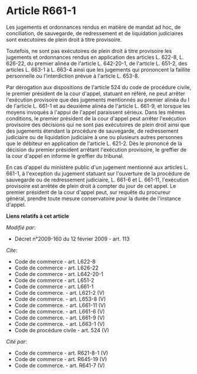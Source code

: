 # Article R661-1

Les jugements et ordonnances rendus en matière de mandat ad hoc, de conciliation, de sauvegarde, de redressement et de
liquidation judiciaires sont exécutoires de plein droit à titre provisoire. 

Toutefois, ne sont pas exécutoires de plein droit à titre provisoire les jugements et ordonnances rendus en application des
articles L. 622-8, L. 626-22, du premier alinéa de l'article L. 642-20-1, de l'article L. 651-2, des articles L. 663-1 à L.
663-4 ainsi que les jugements qui prononcent la faillite personnelle ou l'interdiction prévue à l'article L. 653-8. 

Par dérogation aux dispositions de l'article 524 du code de procédure civile, le premier président de la cour d'appel,
statuant en référé, ne peut arrêter l'exécution provisoire que des jugements mentionnés au premier alinéa du I de l'article
L. 661-1 et au deuxième alinéa de l'article L. 661-9, et lorsque les moyens invoqués à l'appui de l'appel paraissent sérieux.
Dans les mêmes conditions, le premier président de la cour d'appel peut arrêter l'exécution provisoire des décisions qui ne
sont pas exécutoires de plein droit ainsi que des jugements étendant la procédure de sauvegarde, de redressement judiciaire
ou de liquidation judiciaire à une ou plusieurs autres personnes que le débiteur en application de l'article L. 621-2. Dès le
prononcé de la décision du premier président arrêtant l'exécution provisoire, le greffier de la cour d'appel en informe le
greffier du tribunal. 

En cas d'appel du ministère public d'un jugement mentionné aux articles L. 661-1, à l'exception du jugement statuant sur
l'ouverture de la procédure de sauvegarde ou de redressement judiciaire, L. 661-6 et L. 661-11, l'exécution provisoire est
arrêtée de plein droit à compter du jour de cet appel. Le premier président de la cour d'appel peut, sur requête du procureur
général, prendre toute mesure conservatoire pour la durée de l'instance d'appel.

**Liens relatifs à cet article**

_Modifié par_:

  - Décret n°2009-160 du 12 février 2009 - art. 113

_Cite_:

  - Code de commerce - art. L622-8
  - Code de commerce - art. L626-22
  - Code de commerce - art. L642-20-1
  - Code de commerce - art. L651-2
  - Code de commerce - art. L661-1
  - Code de commerce. - art. L621-2 (V)
  - Code de commerce. - art. L653-8 (V)
  - Code de commerce. - art. L661-11 (V)
  - Code de commerce. - art. L661-6 (V)
  - Code de commerce. - art. L661-9 (V)
  - Code de commerce. - art. L663-1 (V)
  - Code de procédure civile - art. 524 (V)

_Cité par_:

  - Code de commerce - art. R621-8-1 (V)
  - Code de commerce - art. R645-19 (V)
  - Code de commerce. - art. R641-7 (V)
